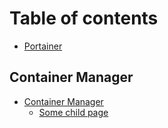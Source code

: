 # Table of contents

* [Portainer](README.md)

## Container Manager

* [Container Manager](container-manager/README.md)    
    * [Some child page](container-manager/portainer.md)    
